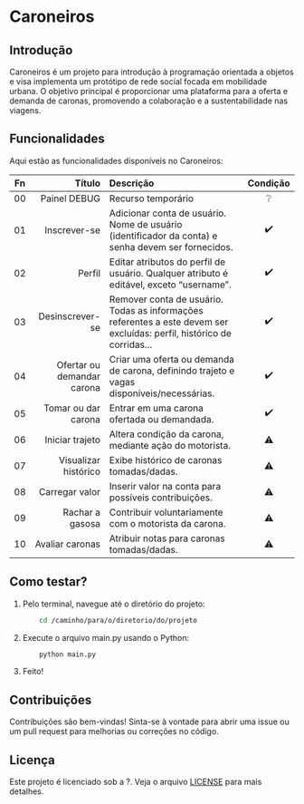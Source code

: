 # Caroneiros

## Introdução

Caroneiros é um projeto para introdução à programação orientada a objetos e visa implementa um protótipo de rede social focada em mobilidade urbana. O objetivo principal é proporcionar uma plataforma para a oferta e demanda de caronas, promovendo a colaboração e a sustentabilidade nas viagens.

## Funcionalidades

Aqui estão as funcionalidades disponíveis no Caroneiros:

| Fn | Título | Descrição | Condição |
| :--: | --: | :-- | :--: |
| 00 | Painel DEBUG               | Recurso temporário                                          | ❔             |
| 01 | Inscrever-se               | Adicionar conta de usuário. Nome de usuário (identificador da conta) e senha devem ser fornecidos. | :heavy_check_mark: |
| 02 | Perfil                     | Editar atributos do perfil de usuário. Qualquer atributo é editável, exceto “username”. | :heavy_check_mark: |
| 03 | Desinscrever-se            | Remover conta de usuário. Todas as informações referentes a este devem ser excluídas: perfil, histórico de corridas… | :heavy_check_mark: |
| 04 | Ofertar ou demandar carona | Criar uma oferta ou demanda de carona, definindo trajeto e vagas disponíveis/necessárias. | :heavy_check_mark: |
| 05 | Tomar ou dar carona        | Entrar em uma carona ofertada ou demandada. | :heavy_check_mark: |
| 06 | Iniciar trajeto            | Altera condição da carona, mediante ação do motorista. | :warning: |
| 07 | Visualizar histórico       | Exibe histórico de caronas tomadas/dadas. | :warning: |
| 08 | Carregar valor             | Inserir valor na conta para possíveis contribuições. | :warning: |
| 09 | Rachar a gasosa            | Contribuir voluntariamente com o motorista da carona. | :warning: |
| 10 | Avaliar caronas            | Atribuir notas para caronas tomadas/dadas. | :warning: |

## Como testar?

1. Pelo terminal, navegue até o diretório do projeto:

    ``` bash
        cd /caminho/para/o/diretorio/do/projeto
    ```
    
2. Execute o arquivo main.py usando o Python:

    ``` bash
        python main.py
    ```

3. Feito!

## Contribuições

Contribuições são bem-vindas! Sinta-se à vontade para abrir uma issue ou um pull request para melhorias ou correções no código.

## Licença

Este projeto é licenciado sob a ?. Veja o arquivo [LICENSE](LICENSE) para mais detalhes.
